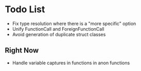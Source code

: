 # Todo List
* Fix type resolution where there is a "more specific" option
* Unify FunctionCall and ForeignFunctionCall
* Avoid generation of duplicate struct classes

## Right Now
* Handle variable captures in functions in anon functions
